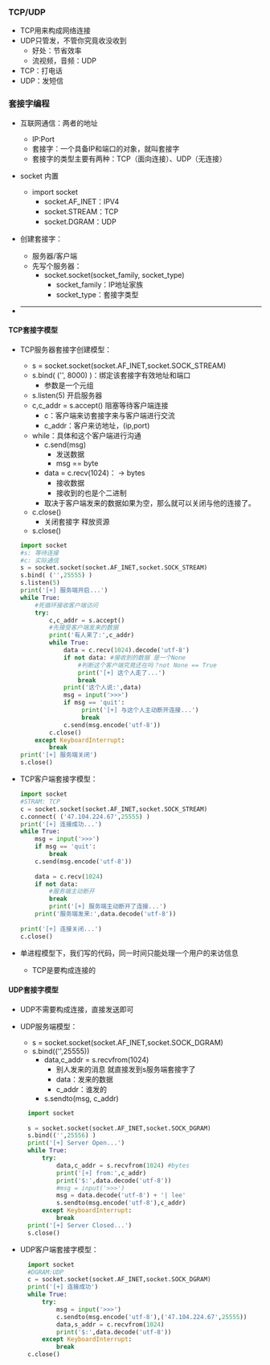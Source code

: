 ### TCP/UDP
 * TCP用来构成网络连接
 * UDP只管发，不管你究竟收没收到
    * 好处：节省效率
    * 流视频，音频：UDP
 * TCP：打电话
 * UDP：发短信
 
### 套接字编程
* 互联网通信：两者的地址
  * IP:Port
  * 套接字：一个具备IP和端口的对象，就叫套接字
  * 套接字的类型主要有两种：TCP（面向连接）、UDP（无连接）
 
* socket 内置
  * import socket
    * socket.AF_INET：IPV4
    * socket.STREAM：TCP
    * socket.DGRAM：UDP
 
* 创建套接字：
  * 服务器/客户端
  * 先写个服务器：
    * socket.socket(socket_family, socket_type)
      * socket_family：IP地址家族
      * socket_type：套接字类型
 
* -------------
 
#### TCP套接字模型
  * TCP服务器套接字创建模型：
    * s = socket.socket(socket.AF_INET,socket.SOCK_STREAM)
    * s.bind( ('', 8000) )：绑定该套接字有效地址和端口
      * 参数是一个元组
    * s.listen(5)  开启服务器
    * c,c_addr  = s.accept() 阻塞等待客户端连接
      * c：客户端来访套接字来与客户端进行交流
      * c_addr：客户来访地址，(ip,port)
    * while：具体和这个客户端进行沟通
      * c.send(msg)
        * 发送数据
        * msg == byte
      * data = c.recv(1024)： -> bytes
        * 接收数据
        * 接收到的也是个二进制
      * 取决于客户端发来的数据如果为空，那么就可以关闭与他的连接了。
    * c.close()
      * 关闭套接字 释放资源
    * s.close()
    
    ```python
    import socket
    #s: 等待连接
    #c: 实际通信
    s = socket.socket(socket.AF_INET,socket.SOCK_STREAM)
    s.bind( ('',25555) )
    s.listen(5)
    print('[+] 服务端开启...')
    while True:
        #死循环接收客户端访问
        try:
            c,c_addr = s.accept()
            #先接受客户端发来的数据
            print('有人来了:',c_addr)
            while True:
                data = c.recv(1024).decode('utf-8')
                if not data: #接收到的数据 是一个None
                    #判断这个客户端究竟还在吗？not None == True
                    print('[+] 这个人走了...')
                    break
                print('这个人说:',data)
                msg = input('>>>')
                if msg == 'quit':
                     print('[+] 与这个人主动断开连接...')
                     break
                c.send(msg.encode('utf-8'))
            c.close()
        except KeyboardInterrupt:
            break
    print('[+] 服务端关闭')
    s.close()
    ```
 
  * TCP客户端套接字模型：
    ```python
    import socket
    #STRAM: TCP
    c = socket.socket(socket.AF_INET,socket.SOCK_STREAM)
    c.connect( ('47.104.224.67',25555) )
    print('[+] 连接成功...')
    while True:
        msg = input('>>>')
        if msg == 'quit':
            break
        c.send(msg.encode('utf-8'))
     
        data = c.recv(1024)
        if not data:
            #服务端主动断开
            break
            print('[+] 服务端主动断开了连接...')
        print('服务端发来:',data.decode('utf-8'))
     
    print('[+] 连接关闭...')
    c.close()
    ```
    
* 单进程模型下，我们写的代码，同一时间只能处理一个用户的来访信息
  * TCP是要构成连接的
 
 
#### UDP套接字模型
* UDP不需要构成连接，直接发送即可
* UDP服务端模型：
  * s = socket.socket(socket.AF_INET,socket.SOCK_DGRAM)
  * s.bind(('',25555))
    * data,c_addr = s.recvfrom(1024)  
      * 别人发来的消息 就直接发到s服务端套接字了 
      * data：发来的数据
      * c_addr：谁发的
    * s.sendto(msg, c_addr)

  ```python
    import socket
     
    s = socket.socket(socket.AF_INET,socket.SOCK_DGRAM)
    s.bind(('',25556) )
    print('[+] Server Open...')
    while True:
        try:
            data,c_addr = s.recvfrom(1024) #bytes
            print('[+] from:',c_addr)
            print('$:',data.decode('utf-8'))
            #msg = input('>>>')
            msg = data.decode('utf-8') + '| lee'
            s.sendto(msg.encode('utf-8'),c_addr)
        except KeyboardInterrupt:
            break
    print('[+] Server Closed...')
    s.close()  
  ```
  
* UDP客户端套接字模型：
  ```python
    import socket
    #DGRAM:UDP
    c = socket.socket(socket.AF_INET,socket.SOCK_DGRAM)
    print('[+] 连接成功')
    while True:
        try:
            msg = input('>>>')
            c.sendto(msg.encode('utf-8'),('47.104.224.67',25555))
            data,s_addr = c.recvfrom(1024)
            print('$:',data.decode('utf-8'))
        except KeyboardInterrupt:
            break
    c.close()
  ```